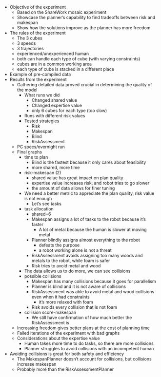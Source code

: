 - Objective of the experiment
    - Based on the ShareWork mosaic experiment
    - Showcase the planner’s capability to find tradeoffs between risk and makespan
    - Show how the solutions improve as the planner has more freedom
- The rules of the experiment
    - The 3 cubes
    - 3 speeds
    - 3 trajectories
    - experienced/unexperienced human
    - both can handle each type of cube (with varying constraints)
    - cubes are in a common working area
    - each type of cube is stacked in a different place
- Example of pre-compiled data
- Results from the experiment
    - Gathering detailed data proved crucial in determining the quality of the model
        - What runs we did
            - Changed shared value
            - Changed expertise value
            - only 6 cubes for each type (too slow)
        - Runs with different risk values
        - Tested strategies
            - Risk
            - Makespan
            - Blind
            - RiskAssessment
    - PC specs/overnight run
    - Final graphs
        - time to plan
            - Blind is the fastest because it only cares about feasibility
            - more shared, more time
        - risk-makespan (2)
            - shared value has great impact on plan quality
            - expertise value increases risk, and robot tries to go slower
            - the amount of data allows for finer tuning
        - We need a better metric to appreciate the plan quality, risk value is not enough
            - Let’s see tasks
        - task allocation
            - shared=6
            - Makespan assigns a lot of tasks to the robot because it’s faster
                - A lot of metal because the human is slower at moving metal
            - Planner blindly assigns almost everything to the robot
                - defeats the purpose
                - a robot working alone is not a threat
            - RiskAssessment avoids assigning too many woods and metals to the robot, while foam is safer
            - Risk tries to avoid metal and wood
        - The data allows us to do more, we can see collisions
        - possible collisions
            - Makespan has many collisions because it goes for parallelism
            - Planner is blind and it is not aware of collisions
            - RiskAssessment was able to avoid metal and wood collisions even when it had constraints
                - it’s more relaxed with foam
            - Risk avoids every collision that is not foam
        - collision score-makespan
            - We still have confirmation of how much better the RiskAssessment is
    - Increasing freedom gives better plans at the cost of planning time
    - Failed iterations of the experiment with bad graphs
    - Considerations about the expertise value
        - Human takes more time to do tasks, so there are more collisions
        - Planner struggles to avoid collisions with an incompetent human
- Avoiding collisions is great for both safety and efficiency
    - The MakespanPlanner doesn’t account for collisions, but collisions increase makespan
    - Probably more than the RiskAssessmentPlanner